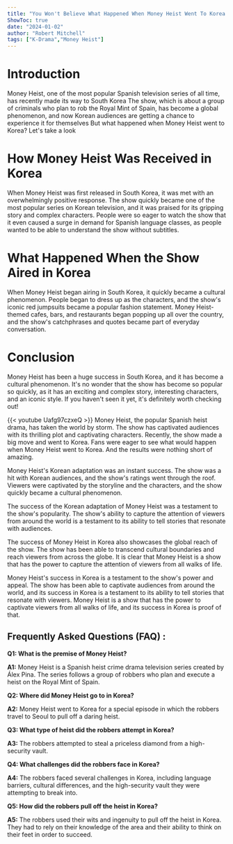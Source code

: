 ```yaml
---
title: "You Won't Believe What Happened When Money Heist Went To Korea!"
ShowToc: true 
date: "2024-01-02"
author: "Robert Mitchell" 
tags: ["K-Drama","Money Heist"]
---
```

# Introduction

Money Heist, one of the most popular Spanish television series of all time, has recently made its way to South Korea The show, which is about a group of criminals who plan to rob the Royal Mint of Spain, has become a global phenomenon, and now Korean audiences are getting a chance to experience it for themselves But what happened when Money Heist went to Korea? Let's take a look

# How Money Heist Was Received in Korea

When Money Heist was first released in South Korea, it was met with an overwhelmingly positive response. The show quickly became one of the most popular series on Korean television, and it was praised for its gripping story and complex characters. People were so eager to watch the show that it even caused a surge in demand for Spanish language classes, as people wanted to be able to understand the show without subtitles.

# What Happened When the Show Aired in Korea

When Money Heist began airing in South Korea, it quickly became a cultural phenomenon. People began to dress up as the characters, and the show's iconic red jumpsuits became a popular fashion statement. Money Heist-themed cafes, bars, and restaurants began popping up all over the country, and the show's catchphrases and quotes became part of everyday conversation.

# Conclusion

Money Heist has been a huge success in South Korea, and it has become a cultural phenomenon. It's no wonder that the show has become so popular so quickly, as it has an exciting and complex story, interesting characters, and an iconic style. If you haven't seen it yet, it's definitely worth checking out!

{{< youtube Uafg97czxeQ >}} 
Money Heist, the popular Spanish heist drama, has taken the world by storm. The show has captivated audiences with its thrilling plot and captivating characters. Recently, the show made a big move and went to Korea. Fans were eager to see what would happen when Money Heist went to Korea. And the results were nothing short of amazing.

Money Heist's Korean adaptation was an instant success. The show was a hit with Korean audiences, and the show's ratings went through the roof. Viewers were captivated by the storyline and the characters, and the show quickly became a cultural phenomenon.

The success of the Korean adaptation of Money Heist was a testament to the show's popularity. The show's ability to capture the attention of viewers from around the world is a testament to its ability to tell stories that resonate with audiences.

The success of Money Heist in Korea also showcases the global reach of the show. The show has been able to transcend cultural boundaries and reach viewers from across the globe. It is clear that Money Heist is a show that has the power to capture the attention of viewers from all walks of life.

Money Heist's success in Korea is a testament to the show's power and appeal. The show has been able to captivate audiences from around the world, and its success in Korea is a testament to its ability to tell stories that resonate with viewers. Money Heist is a show that has the power to captivate viewers from all walks of life, and its success in Korea is proof of that.

## Frequently Asked Questions (FAQ) :
**Q1: What is the premise of Money Heist?**

**A1:** Money Heist is a Spanish heist crime drama television series created by Álex Pina. The series follows a group of robbers who plan and execute a heist on the Royal Mint of Spain. 

**Q2: Where did Money Heist go to in Korea?**

**A2:** Money Heist went to Korea for a special episode in which the robbers travel to Seoul to pull off a daring heist. 

**Q3: What type of heist did the robbers attempt in Korea?**

**A3:** The robbers attempted to steal a priceless diamond from a high-security vault. 

**Q4: What challenges did the robbers face in Korea?**

**A4:** The robbers faced several challenges in Korea, including language barriers, cultural differences, and the high-security vault they were attempting to break into. 

**Q5: How did the robbers pull off the heist in Korea?**

**A5:** The robbers used their wits and ingenuity to pull off the heist in Korea. They had to rely on their knowledge of the area and their ability to think on their feet in order to succeed.



